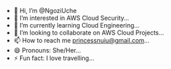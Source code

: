- 👋 Hi, I’m @NgoziUche
- 👀 I’m interested in AWS Cloud Security...
- 🌱 I’m currently learning Cloud Engineering...
- 💞️ I’m looking to collaborate on AWS Cloud Projects...
- 📫 How to reach me princessnuiu@gmail.com...
- 😄 Pronouns: She/Her...
- ⚡ Fun fact: I love travelling...

<!---
NgoziUche/NgoziUche is a ✨ special ✨ repository because its `README.md` (this file) appears on your GitHub profile.
You can click the Preview link to take a look at your changes.
--->
